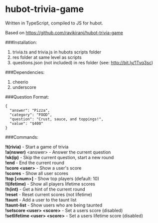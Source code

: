 # hubot-trivia-game

Written in TypeScript, compiled to JS for hubot.

Based on https://github.com/ravikiranj/hubot-trivia-game

###Installation:

1. trivia.ts and trivia.js in hubots scripts folder
2. res folder at same level as scripts
3. questions.json (not included) in res folder (see: http://bit.ly/1Tvq3sc)

###Dependencies:

1. cheerio
2. underscore

###Question Format:
```
{  
  "answer": "Pizza",  
  "category": "FOOD",  
  "question": "Crust, sauce, and toppings!",  
  "value": "$400"  
}
```
###Commands:

**!t(rivia)** - Start a game of trivia  
**!a(nswer)** \<answer\> - Answer the current question  
**!sk(ip)** - Skip the current question, start a new round  
**!end** - End the current round  
**!score \<user\>** - Show a user's score  
**!scores** - Show all user scores  
**!top \[\<num\>\]** - Show top <num> players (default: 10)  
**!l(ifetime)** - Show all players lifetime scores  
**!h(int)** - Get a hint of the current round  
**!reset** - Reset current scores (not lifetime)  
**!taunt** - Add a user to the taunt list  
**!taunt-list** - Show users who are being taunted  
**!setscore \<user\> \<score\>** - Set a users score (disabled)  
**!setlifetime \<user\> \<score\>** - Set a users lifetime score (disabled)  
